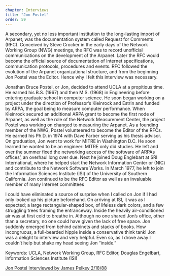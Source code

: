 ```yaml
---
chapter: Interviews
title: "Jon Postel"
order: 59
---
```


A secondary, yet no less important institution to the long-lasting import of Arpanet, was the documentation system called Request for Comments (RFC). Conceived by Steve Crocker in the early days of the Network Working Group (NWG) meetings, the RFC was to record unofficial communications on the development of the Arpanet. Later the RFC would become the official source of documentation of Internet specifications, communication protocols, procedures and events. RFC followed the evolution of the Arpanet organizational structure, and from the beginning Jon Postel was the Editor. Hence why I felt this interview was necessary.

Jonathan Bruce Postel, or Jon, decided to attend UCLA at a propitious time. He earned his B.S. (1967) and then M.S. (1968) in Engineering before entering graduate school in computer science. He soon began working on a project under the direction of Professor’s Kleinrock and Estrin and funded by ARPA, the goal being to measure computer performance. When Kleinrock secured an additional ARPA grant to become the first node of Arpanet, as well as the role of the Network Measurement Center, the project Postel was working on changed to measuring the Arpanet. As a founding member of the NWG, Postel volunteered to become the Editor of the RFCs. He earned his Ph.D. in 1974 with Dave Farber serving as his thesis advisor. On graduation, Jon went to work for MITRE in Washington D.C. He soon learned he wanted to be an engineer: MITRE only did studies. He left and over the summer fixed the networking access of the software of ARPAs offices’, an overhaul long over due. Next he joined Doug Englebart at SRI International, where he helped start the Network Information Center or (NIC) and contribute to the Network Software Works. In March 1977, he left to join the Information Sciences Institute (ISI) of the University of Southern California. Jon continued to be the RFC Editor as well as an invaluable member of many Internet committees

I could have eliminated a source of surprise when I called on Jon if I had only looked up his picture beforehand. On arriving at ISI, it was as I expected; a large rectangular-shaped box, of lifeless dark colors, and a few struggling trees framing the entranceway. Inside the heavily air-conditioned air was at first cold to breathe in. Although no one shared Jon’s office, other than a secretary, no one could have given the lack of free space. Jon suddenly emerged from behind cabinets and stacks of books. How incongruous, a full-bearded hippie inside a conservative think tank! Jon was a delight to interview and very helpful. Even so, as I drove away I couldn’t help but shake my head seeing Jon “inside.”

Keywords: UCLA, Network Working Group, RFC Editor, Douglas Engelbart, Information Sciences Institute (ISI)

[Jon Postel Interviewed by James Pelkey 2/18/88](https://archive.computerhistory.org/resources/access/text/2016/05/102738139-05-01-acc.pdf)
